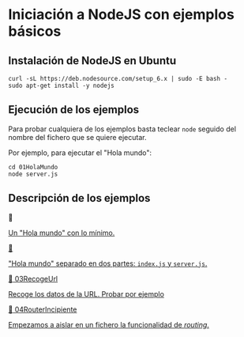 # Iniciación a NodeJS con ejemplos básicos

## Instalación de NodeJS en Ubuntu

```console
curl -sL https://deb.nodesource.com/setup_6.x | sudo -E bash -
sudo apt-get install -y nodejs
```

## Ejecución de los ejemplos

Para probar cualquiera de los ejemplos basta teclear `node` seguido del nombre del fichero que se quiere ejecutar.

Por ejemplo, para ejecutar el "Hola mundo":

```console
cd 01HolaMundo
node server.js
```

## Descripción de los ejemplos

:file_folder: <a href="01HolaMundo">

Un "Hola mundo" con lo mínimo.

:file_folder: <a href="02HolaMundoSeparandoServirdor">

"Hola mundo" separado en dos partes: `index.js` y `server.js`.

:file_folder: 03RecogeUrl

Recoge los datos de la URL. Probar por ejemplo <a href="localhost:8888/hola?nombre=Luis">

:file_folder: 04RouterIncipiente

Empezamos a aislar en un fichero la funcionalidad de *routing*.
